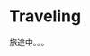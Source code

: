 <!--
 * @Author: gongyuqi
 * @Date: 2021-11-19 17:49:20
 * @LastEditTime: 2021-12-08 16:53:30
 * @LastEditors: gongyuqi
 * @Descripttion:
 * @FilePath: /rich1e.me/docs/traveling/README.md
-->

# Traveling

旅途中。。。
